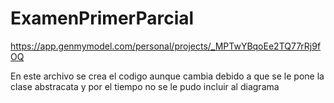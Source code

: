# ExamenPrimerParcial

https://app.genmymodel.com/personal/projects/_MPTwYBqoEe2TQ77rRj9fOQ

En este archivo se crea el codigo aunque cambia debido a que se le pone la clase abstracata y por el tiempo no se le pudo incluir al diagrama
